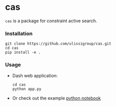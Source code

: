 # cas
`cas` is a package for constraint active search.

### Installation
```
git clone https://github.com/ulissigroup/cas.git
cd cas
pip install -e .
```
### Usage
- Dash web application:

  ```
  cd cas
  python app.py
  ```
  
- Or check out the example [python notebook](https://github.com/ulissigroup/cas/blob/main/example/test_cas.ipynb)

